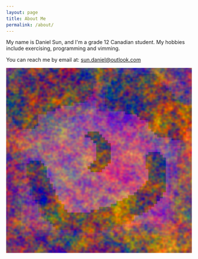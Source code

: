 ```yaml
---
layout: page
title: About Me
permalink: /about/
---
```


My name is Daniel Sun, and I'm a grade 12 Canadian student. My hobbies include exercising,
programming and vimming.

You can reach me by email at: sun.daniel@outlook.com

![pukerog.png](/assets/images/pukerog.png)
